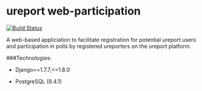 ureport web-participation
=======

[![Build Status](https://snap-ci.com/_PXf2yTT7nzZ0jFfAayLXowazqyU6eW6OE21KP8VX50/build_image)](https://snap-ci.com/rapidpro/ureport-web-participation/branch/master)

A web-based appliciation to facilitate registration for potential ureport users and participation in polls by registered ureporters on the ureport platform.


###Technologies:

- Django>=1.7.7,<=1.8.0

- PostgreSQL (9.4.1)




